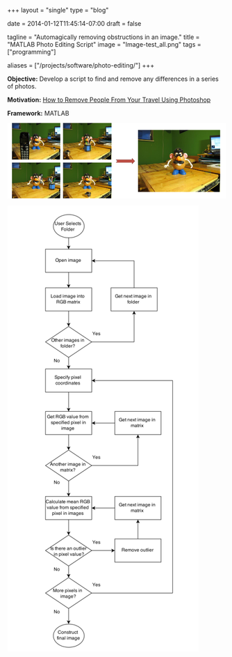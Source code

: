 +++
layout =    "single"
type =      "blog"

date =      2014-01-12T11:45:14-07:00
draft =     false

tagline = "Automagically removing obstructions in an image."
title = "MATLAB Photo Editing Script"
image =     "Image-test_all.png"
tags =      ["programming"]

aliases =   ["/projects/software/photo-editing/"]
+++

__Objective:__ Develop a script to find and remove any differences in a series of photos.

__Motivation:__ [How to Remove People From Your Travel Using Photoshop](http://toomanyadapters.com/how-to-remove-people-travel-photos-photoshop/)

__Framework:__ MATLAB

![Script takes any number of images (preferably taken on a tripod) and combines them into one cleaned-up image.](Image-test_all.png)

![Flowchart of the implemented algorithm.](Photo-editing-script-algorithm.png)

